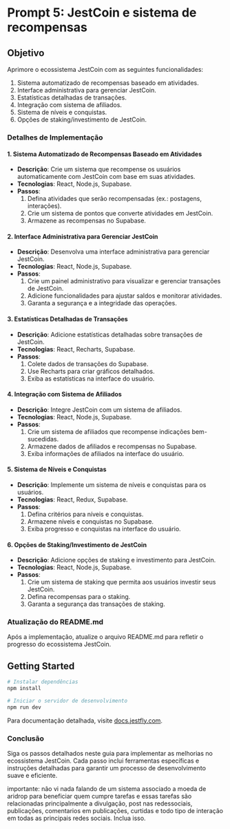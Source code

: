 # Prompt 5: JestCoin e sistema de recompensas

## Objetivo
Aprimore o ecossistema JestCoin com as seguintes funcionalidades:
1. Sistema automatizado de recompensas baseado em atividades.
2. Interface administrativa para gerenciar JestCoin.
3. Estatísticas detalhadas de transações.
4. Integração com sistema de afiliados.
5. Sistema de níveis e conquistas.
6. Opções de staking/investimento de JestCoin.

### Detalhes de Implementação

#### 1. Sistema Automatizado de Recompensas Baseado em Atividades
- **Descrição**: Crie um sistema que recompense os usuários automaticamente com JestCoin com base em suas atividades.
- **Tecnologias**: React, Node.js, Supabase.
- **Passos**:
  1. Defina atividades que serão recompensadas (ex.: postagens, interações).
  2. Crie um sistema de pontos que converte atividades em JestCoin.
  3. Armazene as recompensas no Supabase.

#### 2. Interface Administrativa para Gerenciar JestCoin
- **Descrição**: Desenvolva uma interface administrativa para gerenciar JestCoin.
- **Tecnologias**: React, Node.js, Supabase.
- **Passos**:
  1. Crie um painel administrativo para visualizar e gerenciar transações de JestCoin.
  2. Adicione funcionalidades para ajustar saldos e monitorar atividades.
  3. Garanta a segurança e a integridade das operações.

#### 3. Estatísticas Detalhadas de Transações
- **Descrição**: Adicione estatísticas detalhadas sobre transações de JestCoin.
- **Tecnologias**: React, Recharts, Supabase.
- **Passos**:
  1. Colete dados de transações do Supabase.
  2. Use Recharts para criar gráficos detalhados.
  3. Exiba as estatísticas na interface do usuário.

#### 4. Integração com Sistema de Afiliados
- **Descrição**: Integre JestCoin com um sistema de afiliados.
- **Tecnologias**: React, Node.js, Supabase.
- **Passos**:
  1. Crie um sistema de afiliados que recompense indicações bem-sucedidas.
  2. Armazene dados de afiliados e recompensas no Supabase.
  3. Exiba informações de afiliados na interface do usuário.

#### 5. Sistema de Níveis e Conquistas
- **Descrição**: Implemente um sistema de níveis e conquistas para os usuários.
- **Tecnologias**: React, Redux, Supabase.
- **Passos**:
  1. Defina critérios para níveis e conquistas.
  2. Armazene níveis e conquistas no Supabase.
  3. Exiba progresso e conquistas na interface do usuário.

#### 6. Opções de Staking/Investimento de JestCoin
- **Descrição**: Adicione opções de staking e investimento para JestCoin.
- **Tecnologias**: React, Node.js, Supabase.
- **Passos**:
  1. Crie um sistema de staking que permita aos usuários investir seus JestCoin.
  2. Defina recompensas para o staking.
  3. Garanta a segurança das transações de staking.

### Atualização do README.md
Após a implementação, atualize o arquivo README.md para refletir o progresso do ecossistema JestCoin.

## Getting Started
```bash
# Instalar dependências
npm install

# Iniciar o servidor de desenvolvimento
npm run dev
```

Para documentação detalhada, visite [docs.jestfly.com](https://docs.jestfly.com).

### Conclusão
Siga os passos detalhados neste guia para implementar as melhorias no ecossistema JestCoin. Cada passo inclui ferramentas específicas e instruções detalhadas para garantir um processo de desenvolvimento suave e eficiente.

importante: não vi nada falando de um sistema associado a moeda de aridrop para beneficiar quem cumpre tarefas e essas tarefas são relacionadas principalmente a divulgação, post nas redessociais, publicações, comentarios em publicações, curtidas  e todo tipo de interação em todas as principais redes sociais. Inclua isso.